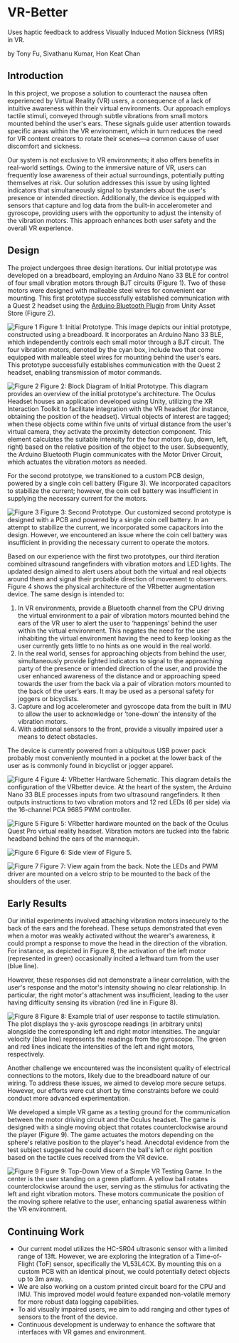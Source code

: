 # VR-Better
Uses haptic feedback to address Visually Induced Motion Sickness (VIRS) in VR. 

by Tony Fu, Sivathanu Kumar, Hon Keat Chan

## Introduction

In this project, we propose a solution to counteract the nausea often experienced by Virtual Reality (VR) users, a consequence of a lack of intuitive awareness within their virtual environments. Our approach employs tactile stimuli, conveyed through subtle vibrations from small motors mounted behind the user's ears. These signals guide user attention towards specific areas within the VR environment, which in turn reduces the need for VR content creators to rotate their scenes—a common cause of user discomfort and sickness.

Our system is not exclusive to VR environments; it also offers benefits in real-world settings. Owing to the immersive nature of VR, users can frequently lose awareness of their actual surroundings, potentially putting themselves at risk. Our solution addresses this issue by using lighted indicators that simultaneously signal to bystanders about the user's presence or intended direction. Additionally, the device is equipped with sensors that capture and log data from the built-in accelerometer and gyroscope, providing users with the opportunity to adjust the intensity of the vibration motors. This approach enhances both user safety and the overall VR experience.


## Design

The project undergoes three design iterations. Our initial prototype was developed on a breadboard, employing an Arduino Nano 33 BLE for control of four small vibration motors through BJT circuits (Figure 1). Two of these motors were designed with malleable steel wires for convenient ear mounting. This first prototype successfully established communication with a Quest 2 headset using the [Arduino Bluetooth Plugin](https://assetstore.unity.com/packages/tools/input-management/arduino-bluetooth-plugin-98960#description) from Unity Asset Store (Figure 2).

![Figure 1](images/1.png)
Figure 1: Initial Prototype. This image depicts our initial prototype, constructed using a breadboard. It incorporates an Arduino Nano 33 BLE, which independently controls each small motor through a BJT circuit. The four vibration motors, denoted by the cyan box, include two that come equipped with malleable steel wires for mounting behind the user's ears. This prototype successfully establishes communication with the Quest 2 headset, enabling transmission of motor commands.

![Figure 2](images/2.png)
Figure 2: Block Diagram of Initial Prototype. This diagram provides an overview of the initial prototype's architecture. The Oculus Headset houses an application developed using Unity, utilizing the XR Interaction Toolkit to facilitate integration with the VR headset (for instance, obtaining the position of the headset). Virtual objects of interest are tagged; when these objects come within five units of virtual distance from the user's virtual camera, they activate the proximity detection component. This element calculates the suitable intensity for the four motors (up, down, left, right) based on the relative position of the object to the user. Subsequently, the Arduino Bluetooth Plugin communicates with the Motor Driver Circuit, which actuates the vibration motors as needed.

For the second prototype, we transitioned to a custom PCB design, powered by a single coin cell battery (Figure 3). We incorporated capacitors to stabilize the current; however, the coin cell battery was insufficient in supplying the necessary current for the motors.

![Figure 3](images/3.png)
Figure 3: Second Prototype. Our customized second prototype is designed with a PCB and powered by a single coin cell battery. In an attempt to stabilize the current, we incorporated some capacitors into the design. However, we encountered an issue where the coin cell battery was insufficient in providing the necessary current to operate the motors.

Based on our experience with the first two prototypes, our third iteration combined ultrasound rangefinders with vibration motors and LED lights. The updated design aimed to alert users about both the virtual and real objects around them and signal their probable direction of movement to observers. Figure 4 shows the physical architecture of the VRbetter augmentation device. The same design is intended to:

1. In VR environments, provide a Bluetooth channel from the CPU driving the virtual environment to a pair of vibration motors mounted behind the ears of the VR user to alert the user to ‘happenings’ behind the user within the virtual environment. This negates the need for the user inhabiting the virtual environment having the need to keep looking as the user currently gets little to no hints as one would in the real world.
2. In the real world, senses for approaching objects from behind the user, simultaneously provide lighted indicators to signal to the approaching party of the presence or intended direction of the user, and provide the user enhanced awareness of the distance and or approaching speed towards the user from the back via a pair of vibration motors mounted to the back of the user’s ears. It may be used as a personal safety for joggers or bicyclists.  
3. Capture and log accelerometer and gyroscope data from the built in IMU to allow the user to acknowledge or ‘tone-down’ the intensity of the vibration motors.
4. With additional sensors to the front, provide a visually impaired user a means to detect obstacles.

The device is currently powered from a ubiquitous USB power pack probably most conveniently mounted in a pocket at the lower back of the user as is commonly found in bicyclist or jogger apparel.

![Figure 4](images/4.png)
Figure 4: VRbetter Hardware Schematic. This diagram details the configuration of the VRbetter device. At the heart of the system, the Arduino Nano 33 BLE processes inputs from two ultrasound rangefinders. It then outputs instructions to two vibration motors and 12 red LEDs (6 per side) via the 16-channel PCA 9685 PWM controller.


![Figure 5](images/5.png)
Figure 5: VRbetter hardware mounted on the back of the Oculus Quest Pro virtual reality headset. Vibration motors are tucked into the fabric headband behind the ears of the mannequin.

![Figure 6](images/6.png)
Figure 6: Side view of Figure 5.

![Figure 7](images/7.png)
Figure 7: View again from the back. Note the LEDs and PWM driver are mounted on a velcro strip to be mounted to the back of the shoulders of the user.


## Early Results

Our initial experiments involved attaching vibration motors insecurely to the back of the ears and the forehead. These setups demonstrated that even when a motor was weakly activated without the wearer's awareness, it could prompt a response to move the head in the direction of the vibration. For instance, as depicted in Figure 8, the activation of the left motor (represented in green) occasionally incited a leftward turn from the user (blue line).

However, these responses did not demonstrate a linear correlation, with the user's response and the motor's intensity showing no clear relationship. In particular, the right motor's attachment was insufficient, leading to the user having difficulty sensing its vibration (red line in Figure 8).

![Figure 8](images/8.png)
Figure 8: Example trial of user response to tactile stimulation. The plot displays the y-axis gyroscope readings (in arbitrary units) alongside the corresponding left and right motor intensities. The angular velocity (blue line) represents the readings from the gyroscope. The green and red lines indicate the intensities of the left and right motors, respectively. 

Another challenge we encountered was the inconsistent quality of electrical connections to the motors, likely due to the breadboard nature of our wiring. To address these issues, we aimed to develop more secure setups. However, our efforts were cut short by time constraints before we could conduct more advanced experimentation.

We developed a simple VR game as a testing ground for the communication between the motor driving circuit and the Oculus headset. The game is designed with a single moving object that rotates counterclockwise around the player (Figure 9). The game actuates the motors depending on the sphere's relative position to the player's head. Anecdotal evidence from the test subject suggested he could discern the ball's left or right position based on the tactile cues received from the VR device.

![Figure 9](images/9.png)
Figure 9: Top-Down View of a Simple VR Testing Game. In the center is the user standing on a green platform. A yellow ball rotates counterclockwise around the user, serving as the stimulus for activating the left and right vibration motors. These motors communicate the position of the moving sphere relative to the user, enhancing spatial awareness within the VR environment.

## Continuing Work
* Our current model utilizes the HC-SR04 ultrasonic sensor with a limited range of 13ft. However, we are exploring the integration of a Time-of-Flight (ToF) sensor, specifically the VL53L4CX. By mounting this on a custom PCB with an identical pinout, we could potentially detect objects up to 3m away.
* We are also working on a custom printed circuit board for the CPU and IMU. This improved model would feature expanded non-volatile memory for more robust data logging capabilities.
* To aid visually impaired users, we aim to add ranging and other types of sensors to the front of the device.
* Continuous development is underway to enhance the software that interfaces with VR games and environment.
